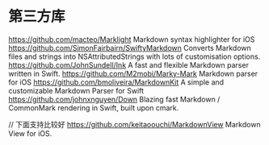 #  第三方库
https://github.com/macteo/Marklight     Markdown syntax highlighter for iOS
https://github.com/SimonFairbairn/SwiftyMarkdown    Converts Markdown files and strings into NSAttributedStrings with lots of customisation options.
https://github.com/JohnSundell/Ink      A fast and flexible Markdown parser written in Swift.
https://github.com/M2mobi/Marky-Mark        Markdown parser for iOS
https://github.com/bmoliveira/MarkdownKit       A simple and customizable Markdown Parser for Swift
https://github.com/johnxnguyen/Down         Blazing fast Markdown / CommonMark rendering in Swift, built upon cmark.


// 下面支持比较好
https://github.com/keitaoouchi/MarkdownView         Markdown View for iOS.



